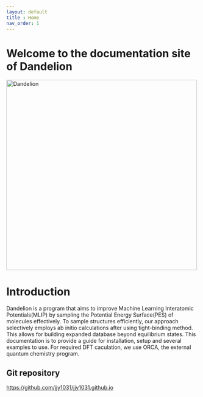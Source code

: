 ```yaml
---
layout: default
title : Home
nav_order: 1
---
```


# Welcome to the documentation site of Dandelion

<!-- 이 부분은 주석입니다. 나중에 설명을 추가할 예정입니다. -->
<img src="https://github.com/jjy1031/jjy1031.github.io/assets/160209859/5e541d6d-94b6-4c69-a452-bbac4cb2c26f" alt="Dandelion" width="500">

# Introduction

Dandelion is a program that aims to improve Machine Learning Interatomic Potentials(MLIP) by sampling the Potential Energy Surface(PES) of molecules effectively. To sample structures efficiently, our approach selectively employs ab initio calculations after using tight-binding method. This allows for building expanded database beyond equilibrium states. This documentation is to provide a guide for installation, setup and several examples to use. For required DFT caculation, we use ORCA, the external quantum chemistry program.

## Git repository
<https://github.com/jjy1031/jjy1031.github.io>
